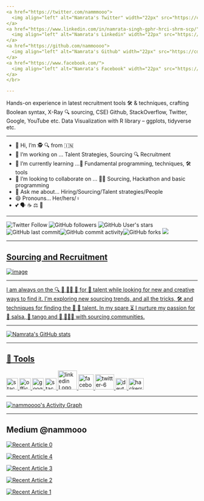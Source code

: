 ```yaml
---
<a href="https://twitter.com/nammmooo">
  <img align="left" alt="Namrata's Twitter" width="22px" src="https://cdn.jsdelivr.net/npm/simple-icons@v3/icons/twitter.svg" />
</a>
<a href="https://www.linkedin.com/in/namrata-singh-gphr-hrci-shrm-scp/">
  <img align="left" alt="Namrata's Linkedin" width="22px" src="https://cdn.jsdelivr.net/npm/simple-icons@v3/icons/linkedin.svg" />
</a>
<a href="https://github.com/nammoooo">
  <img align="left" alt="Namrata's Github" width="22px" src="https://cdn.jsdelivr.net/npm/simple-icons@v3/icons/github.svg" />
</a>
<a href="https://www.facebook.com/">
  <img align="left" alt="Namrata's Facebook" width="22px" src="https://cdn.jsdelivr.net/npm/simple-icons@v3/icons/facebook.svg" />
</a>
</br>

---
```

Hands-on experience in latest recruitment tools 🛠️  & techniques, crafting Boolean syntax, X-Ray 🔍 sourcing, CSE)   Github, StackOverflow,  Twitter,  Google,  YouTube etc.
Data Visualization with R library – ggplots, tidyverse etc.

---

- 👋 Hi, I’m 🕵️‍ 🔍 from 🇮🇳  
- 👀 I’m working on ... Talent Strategies, Sourcing 🔍 Recruitment
- 🌱 I’m currently learning ...🔰 Fundamental programming, techniques, 🛠️ tools 
- 💞️ I’m looking to collaborate on ... 👩‍💻 Sourcing, Hackathon and basic programming
- 💬 Ask me about... Hiring/Sourcing/Talent strategies/People 
- 😄 Pronouns... Her/hers/♀️
- 💕 🗣️ ☕ ⚖️ 🎨 



---
<img alt="Twitter Follow" src="https://img.shields.io/twitter/follow/nammmooo?color=yellow&logo=twitter&style=flat-square"> <img alt="GitHub followers" src="https://img.shields.io/github/followers/nammoooo?color=green&logo=github&style=flat-square"> <img alt="GitHub User's stars" src="https://img.shields.io/github/stars/nammoooo?color=red&logo=github&style=flat-square"> <img alt="GitHub last commit" src="https://img.shields.io/github/last-commit/nammoooo/nammoooo?logo=Github"><img alt="GitHub commit activity" src="https://img.shields.io/github/commit-activity/m/nammoooo/nammoooo?color=red&logo=github"><img alt="GitHub forks" src="https://img.shields.io/github/forks/nammoooo/nammoooo?color=important&logo=github&style=flat-square">
<a href="https://github.com/Meghna-DAS/github-profile-views-counter">
    <img src="https://komarev.com/ghpvc/?username=nammoooo">



---

## Sourcing and Recruitment
![image](https://user-images.githubusercontent.com/88934779/129579703-190eb716-93a9-4d42-94f8-8976e27cbe7c.png)


---

I am always on the 🔍 🏹 🕵️‍♀️ 🎯 for 🔆 talent while looking for new and creative ways to find it. I'm exploring new sourcing trends, and all the tricks, 🛠️ and techniques for finding the 🔆 💎 talent. In my spare ⏳ I nurture my passion for 💃 salsa, 💃 tango and 🔗 🧑‍🤝‍🧑 with sourcing communities.  

---

![Namrata's GitHub stats](https://github-readme-stats.vercel.app/api?username=nammoooo&show_icons=true&theme=github_dark)

---
🧰 Tools
---
<img src="https://cdn.worldvectorlogo.com/logos/stack-overflow.svg" alt="stack-overflow Logo" width="30" height="30"/>  <img src="https://cdn.worldvectorlogo.com/logos/office-2.svg" alt="office-2 Logo" width="30" height="30"/>  <img src="https://cdn.worldvectorlogo.com/logos/google-custom-search.svg" alt="google-custom-search Logo" width="30" height="30"/>  <img src="https://cdn.worldvectorlogo.com/logos/stack-exchange.svg" alt="stack-exchange Logo" width="30" height="30"/>  <img src="https://cdn.worldvectorlogo.com/logos/linkedin.svg" alt="linkedin Logo" width="50" height="50"/>  <img src="https://cdn.worldvectorlogo.com/logos/facebook-3.svg" alt="facebook-3 Logo" width="40" height="40"/>  <img src="https://cdn.worldvectorlogo.com/logos/twitter-6.svg" alt="twitter-6 Logo" width="50" height="40"/> <img src="https://cdn.worldvectorlogo.com/logos/devto.svg" alt="devto Logo" width="30" height="30"/> <img src="https://cdn.worldvectorlogo.com/logos/hackerrank.svg" alt="hackerrank Logo" width="40" height="30"/>

---

<a href="https://github.com/nammoooo/github-readme-activity-graph"><img alt="nammoooo's Activity Graph" src="https://activity-graph.herokuapp.com/graph?username=nammoooo&bg_color=0D1117&color=5BCDEC&line=5BCDEC&point=FFFFFF&hide_border=true" /></a> 
  
---
 ## Medium @nammooo
  
  <a target="_blank" href="https://github-readme-medium-recent-article.vercel.app/medium/@nammooo/0"><img src="https://github-readme-medium-recent-article.vercel.app/medium/@nammooo/0" alt="Recent Article 0"> 

<a target="_blank" href="https://github-readme-medium-recent-article.vercel.app/medium/@nammooo/4"><img src="https://github-readme-medium-recent-article.vercel.app/medium/@nammooo/4" alt="Recent Article 4">

<a target="_blank" href="https://github-readme-medium-recent-article.vercel.app/medium/@nammooo/3"><img src="https://github-readme-medium-recent-article.vercel.app/medium/@nammooo/3" alt="Recent Article 3">

<a target="_blank" href="https://github-readme-medium-recent-article.vercel.app/medium/@nammooo/2"><img src="https://github-readme-medium-recent-article.vercel.app/medium/@nammooo/2" alt="Recent Article 2">

<a target="_blank" href="https://github-readme-medium-recent-article.vercel.app/medium/@nammooo/1"><img src="https://github-readme-medium-recent-article.vercel.app/medium/@nammooo/1" alt="Recent Article 1">



<br/>


<!---
nammoooo/nammoooo is a ✨ special ✨ repository because its `README.md` (this file) appears on your GitHub profile.
You can click the Preview link to take a look at your changes.


